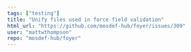 ```yaml
---
tags: ["testing"]
title: "Unify files used in force field validation"
html_url: "https://github.com/mosdef-hub/foyer/issues/309"
user: "mattwthompson"
repo: "mosdef-hub/foyer"
---
```


